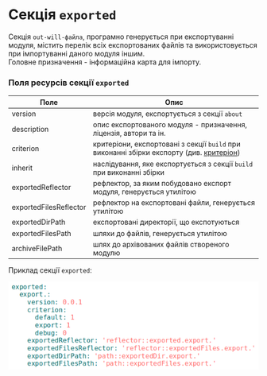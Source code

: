 # Секція <code>exported</code>

Секція <code>out-will-файла</code>, програмно генерується при експортуванні модуля, містить перелік всіх експортованих файлів та використовується при імпортуванні даного модуля іншим.  
Головне призначення - інформаційна карта для імпорту.   

### Поля ресурсів секції `exported`   

| Поле                     | Опис                                   |
|--------------------------|----------------------------------------|
| version                  | версія модуля, експортується з секції `about`                         |
| description              | опис експортованого модуля - призначення, ліцензія, автори та ін.     |
| criterion                | критеріони, експортовані з секції `build` при виконанні збірки експорту (див. [критеріон](Criterions.md)) |
| inherit                  | наслідування, яке експортується з секції `build` при виконанні збірки |
| exportedReflector        | рефлектор, за яким побудовано експорт модуля, генерується утилітою    |
| exportedFilesReflector   | рефлектор на експортовані файли, генерується утилітою                 |  
| exportedDirPath          | експортовані директорії, що експотуються                              |
| exportedFilesPath        | шляхи до файлів, генерується утилітою                                 |
| archiveFilePath          | шлях до архівованих файлів створеного модулю                          |

Приклад секції `exported`:

![section.exported.png](./Images/section.exported.png)